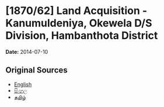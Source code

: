 # [1870/62] Land Acquisition - Kanumuldeniya, Okewela D/S Division, Hambanthota District

**Date:** 2014-07-10

## Original Sources

- [English](https://documents.gov.lk/view/extra-gazettes/2014/7/1870-62_E.pdf)
- [සිංහල](https://documents.gov.lk/view/extra-gazettes/2014/7/1870-62_S.pdf)
- [தமிழ்](https://documents.gov.lk/view/extra-gazettes/2014/7/1870-62_T.pdf)
